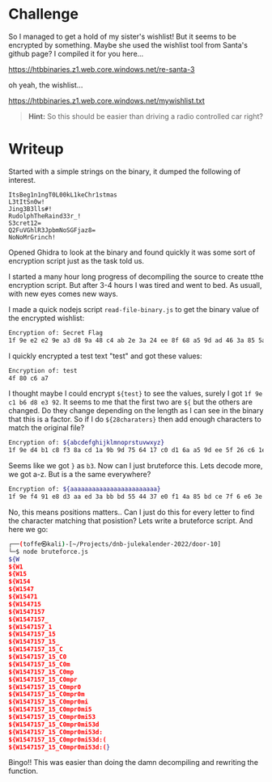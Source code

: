 # Challenge

So I managed to get a hold of my sister's wishlist! But it seems to be encrypted by something. Maybe she used the wishlist tool from Santa's github page? I compiled it for you here...

https://htbbinaries.z1.web.core.windows.net/re-santa-3

oh yeah, the wishlist...

https://htbbinaries.z1.web.core.windows.net/mywishlist.txt

> **Hint:** So this should be easier than driving a radio controlled car right?

# Writeup

Started with a simple strings on the binary, it dumped the following of interest.

```
ItsBeg1n1ngT0L00kL1keChr1stmas
L3tItSn0w!
Jing3B3lls#!
RudolphTheRaind33r_!
S3cret12=
Q2FuVGhlR3JpbmNoSGFjaz8=
NoNoMrGrinch!
```

Opened Ghidra to look at the binary and found quickly it was some sort of encryption script just as the task told us. 

I started a many hour long progress of decompiling the source to create tthe encryption script. But after 3-4 hours I was tired and went to bed. As usuall, with new eyes comes new ways.

I made a quick nodejs script `read-file-binary.js` to get the binary value of the encrypted wishlist:

```bash
Encryption of: Secret Flag
1f 9e e2 e2 9e a3 d8 9a 48 c4 ab 2e 3a 24 ee 8f 68 a5 9d ad 46 3a 85 5a f8 d5 4e b3
```

I quickly encrypted a test text "test" and got these values:

```bash
Encryption of: test
4f 80 c6 a7
```

I thought maybe I could encrypt `${test}` to see the values, surely I got `1f 9e c1 b6 d8 e3 92`. It seems to me that the first two are `${` but the others are changed. Do they change depending on the length as I can see in the binary that this is a factor. So if I do `${28charaters}` then add enough characters to match the original file?

```bash
Encryption of: ${abcdefghijklmnoprstuvwxyz} 
1f 9e d4 b1 c8 f3 8a cd 1a 9b 9d 75 64 17 c0 d1 6a a5 9d ee 5f 26 c6 1e e4 96 1c b3
```

Seems like we got `}` as `b3`. Now can I just bruteforce this. Lets decode more, we got a-z. But is a the same everywhere?
 
```bash
Encryption of: ${aaaaaaaaaaaaaaaaaaaaaaaa} 
1f 9e f4 91 e8 d3 aa ed 3a bb bd 55 44 37 e0 f1 4a 85 bd ce 7f 6 e6 3e c4 b6 3c b3
```

No, this means positions matters.. Can I just do this for every letter to find the character matching that posistion? Lets write a bruteforce script. And here we go:

```bash
┌──(toffe㉿kali)-[~/Projects/dnb-julekalender-2022/door-10]
└─$ node bruteforce.js 
${W
${W1
${W15
${W154
${W1547
${W15471
${W154715
${W1547157
${W1547157_
${W1547157_1
${W1547157_15
${W1547157_15_
${W1547157_15_C
${W1547157_15_C0
${W1547157_15_C0m
${W1547157_15_C0mp
${W1547157_15_C0mpr
${W1547157_15_C0mpr0
${W1547157_15_C0mpr0m
${W1547157_15_C0mpr0mi
${W1547157_15_C0mpr0mi5
${W1547157_15_C0mpr0mi53
${W1547157_15_C0mpr0mi53d
${W1547157_15_C0mpr0mi53d:
${W1547157_15_C0mpr0mi53d:(
${W1547157_15_C0mpr0mi53d:(}
```

Bingo!! This was easier than doing the damn decompiling and rewriting the function.